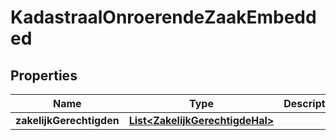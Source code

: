 # KadastraalOnroerendeZaakEmbedded

## Properties
Name | Type | Description | Notes
------------ | ------------- | ------------- | -------------
**zakelijkGerechtigden** | [**List&lt;ZakelijkGerechtigdeHal&gt;**](ZakelijkGerechtigdeHal.md) |  |  [optional]
